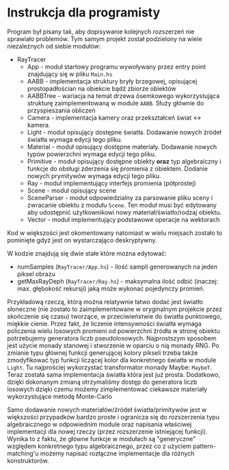 # Instrukcja dla programisty

Program był pisany tak, aby dopisywanie kolejnych rozszerzeń nie sprawiało problemów. Tym samym projekt został podzielony na
wiele niezależnych od siebie modułów:

* RayTracer
    * App - moduł startowy programu wywoływany przez entry point znajdujący się w pliku `Main.hs`
    * AABB - implementacja struktury bryły brzegowej, opisującej prostopadłościan na obiekcie bądź zbiorze obiektów
    * AABBTree - wariacja na temat drzewa ósemkowego wykorzystująca strukturę zaimplementowaną w module `AABB`.
                 Służy głównie do przyspieszania obliczeń
    * Camera - implementacja kamery oraz przekształceń świat <-> kamera.
    * Light - moduł opisujący dostępne światła. Dodawanie nowych źródeł światła wymaga edycji tego pliku.
    * Material - moduł opisujący dostępne materiały. Dodawanie nowych typów powierzchni wymaga edycji tego pliku.
    * Primitive - moduł opisujący dostępne obiekty **oraz** typ algebraiczny i funkcje do obsługi zderzenia się promienia z obiektem.
                  Dodanie nowych prymitywów wymaga edycji tego pliku.
    * Ray - moduł implementujący interfejs promienia (półprostej)
    * Scene - moduł opisujący scene
    * SceneParser - moduł odpowiedzialny za parsowanie pliku sceny i zwracanie obiektu z modułu `Scene`. Ten moduł musi być edytowany
                    aby udostępnić użytkownikowi nowy materiał/światło/rodzaj obiektu.
    * Vector - moduł implementujący podstawowe operacje na wektorach

Kod w większości jest okomentowany natomiast w wielu miejsach zostało to pominięte gdyż jest on wystarczająco deskryptywny.

W kodzie znajdują się dwie stałe które można edytować:

* numSamples (`RayTracer/App.hs`) - ilość sampli generowanych na jeden piksel obrazu
* getMaxRayDeph (`RayTracer/Ray.hs`) - maksymalna ilość odbić (inaczej: max. głębokość rekursji) jaką może wykonać pojedynczy promień.

Przykładową rzeczą, którą można relatywnie łatwo dodać jest światło słoneczne (nie zostało to zaimplementowane w oryginalnym projekcie
przez skończenie się czasu) tworzące, w przeciwieństwie do światła punktowego, miękkie cienie. Przez fakt, że liczenie intensywności
światła wymaga policzenia wielu losowych promieni od powierzchni źródła w stronę obiektu potrzebujemy generatora liczb pseudolosowych.
Najprostszym sposobem jest użycie monady stanowej i stworzenie w oparciu o nią monady RNG. Po zmianie typu głównej funkcji generującej
kolory pikseli trzeba także zmodyfikować typ funkcji liczącej kolor dla konkretnego światła w module `Light`. Tu najprościej wykorzystać
transformator monady Maybe: `MaybeT`. Teraz została sama implementacja światła która jest już prosta. Dodatkowo, dzięki dokonanym zmianą
otrzymaliśmy dostęp do generatora liczb losowych dzięki czemu możemy zimplementować ciekawsze materiały wykorzystujące metodę Monte-Carlo

Samo dodawanie nowych materiałów/źródeł światła/primitywów jest w większości przypadków bardzo proste i ogranicza się do rozszerzenia
typu algebraicznego w odpowiednim module oraz napisania właściwej implementacji dla nowej rzeczy (przez rozszerzenie istniejącej funkcji).
Wynika to z faktu, że główne funkcje w modułach są "generyczne" względem konkretnego typu algebraicznego, przez co z użyciem
pattern-matching'u możemy napisać rozłączne implementacje dla różnych konstruktorów.
